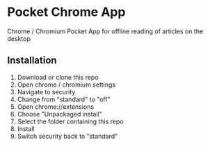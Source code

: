 # Pocket Chrome App
Chrome / Chromium Pocket App for offline reading of articles on the desktop

## Installation

1. Download or clone this repo
2. Open chrome / chromium settings
3. Navigate to security
4. Change from "standard" to "off"
5. Open chrome://extensions
6. Choose "Unpackaged install"
7. Select the folder containing this repo
8. Install
9. Switch security back to "standard"
